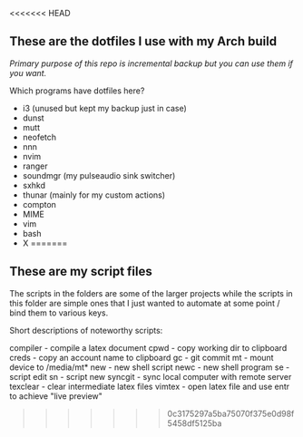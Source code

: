 <<<<<<< HEAD
## These are the dotfiles I use with my Arch build

*Primary purpose of this repo is incremental backup but you can use them if you want.*

Which programs have dotfiles here?

- i3 (unused but kept my backup just in case)
- dunst
- mutt
- neofetch
- nnn
- nvim
- ranger
- soundmgr (my pulseaudio sink switcher)
- sxhkd
- thunar (mainly for my custom actions)
- compton
- MIME
- vim
- bash
- X
=======
## These are my script files 

The scripts in the folders are some of the larger projects while the scripts in this folder are simple ones that I just wanted to automate at some point / bind them to various keys.

Short descriptions of noteworthy scripts:

compiler - compile a latex document
cpwd - copy working dir to clipboard
creds - copy an account name to clipboard
gc - git commit
mt - mount device to /media/mt\*
new - new shell script
newc - new shell program
se - script edit
sn - script new
syncgit - sync local computer with remote server
texclear - clear intermediate latex files
vimtex - open latex file and use entr to achieve "live preview"
>>>>>>> 0c3175297a5ba75070f375e0d98f5458df5125ba
